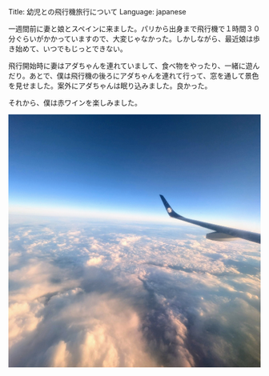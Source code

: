 Title: 幼児との飛行機旅行について
Language: japanese

一週間前に妻と娘とスペインに来ました。パリから出身まで飛行機で１時間３０分ぐらいがかかっていますので、大変じゃなかった。しかしながら、最近娘は歩き始めて、いつでもじっとできない。

飛行開始時に妻はアダちゃんを連れていまして、食べ物をやったり、一緒に遊んだり。あとで、僕は飛行機の後ろにアダちゃんを連れて行って、窓を通して景色を見せました。案外にアダちゃんは眠り込みました。良かった。

それから、僕は赤ワインを楽しみました。

![flight views](./images/flight-views.jpg)
